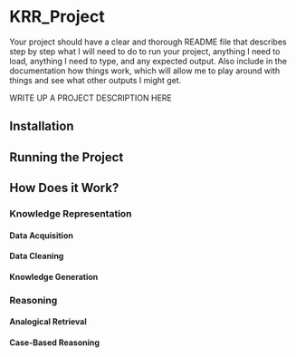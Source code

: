 # KRR_Project
Your project should have a clear and thorough README file that describes step by step what I will 
need to do to run your project, anything I need to load, anything I need to type, and any expected output.
Also include in the documentation how things work, which will allow me to play around with things and 
see what other outputs I might get.

WRITE UP A PROJECT DESCRIPTION HERE

## Installation

## Running the Project

## How Does it Work?

### Knowledge Representation

#### Data Acquisition

#### Data Cleaning

#### Knowledge Generation


### Reasoning

#### Analogical Retrieval

#### Case-Based Reasoning